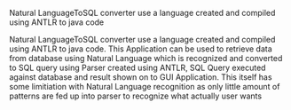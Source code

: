 Natural LanguageToSQL converter use a language created and compiled using ANTLR to java code

Natural LanguageToSQL converter use a language created and compiled using ANTLR to java code. This Application can be used to retrieve data from database using Natural Language which is recognized and converted to SQL query using Parser created using ANTLR, SQL Query executed against database and result shown on to GUI Application.
This itself has some limitiation with Natural Language recognition as only little amount of patterns are fed up into parser to recognize what actually user wants

